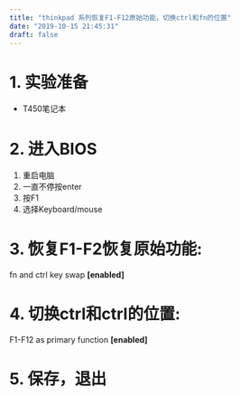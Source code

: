 ```yaml
---
title: "thinkpad 系列恢复F1-F12原始功能，切换ctrl和fn的位置"
date: "2019-10-15 21:45:31"
draft: false
---
```


# 1. 实验准备
- T450笔记本

# 2. 进入BIOS

1. 重启电脑
2. 一直不停按enter
3. 按F1
4. 选择Keyboard/mouse

# 3. 恢复F1-F2恢复原始功能:
fn and ctrl key swap **[enabled]**

# 4. 切换ctrl和ctrl的位置:
F1-F12 as primary function **[enabled]**

# 5. 保存，退出

